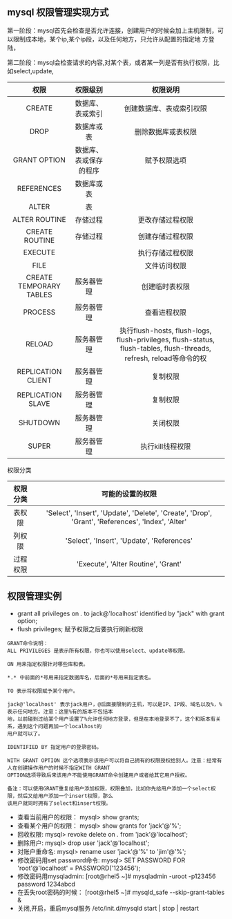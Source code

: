 ## mysql 权限管理实现方式

第一阶段：mysql首先会检查是否允许连接，创建用户的时候会加上主机限制，可以限制成本地，某个ip,某个ip段，以及任何地方，只允许从配置的指定地
方登陆，

第二阶段：mysql会检查请求的内容,对某个表，或者某一列是否有执行权限，比如select,update,

| 权限 | 权限级别 | 权限说明 |
| :------: | :------: | :------: |
| CREATE | 数据库、表或索引 | 创建数据库、表或索引权限 |
| DROP | 数据库或表 | 删除数据库或表权限 |
| GRANT OPTION | 数据库、表或保存的程序 | 赋予权限选项 |
| REFERENCES | 数据库或表 |   |
| ALTER | 表 | |   |
| ALTER ROUTINE | 存储过程 | 更改存储过程权限 |
| CREATE ROUTINE | 存储过程 | 创建存储过程权限 |
| EXECUTE |   | 执行存储过程权限 |
| FILE |   | 文件访问权限 |
| CREATE TEMPORARY TABLES | 服务器管理 | 创建临时表权限 |
| PROCESS | 服务器管理 | 查看进程权限 |
| RELOAD | 服务器管理 | 执行flush-hosts, flush-logs, flush-privileges, flush-status, flush-tables, flush-threads, refresh, reload等命令的权 |
| REPLICATION CLIENT | 服务器管理 | 复制权限 |
| REPLICATION SLAVE | 服务器管理 | 复制权限 |
| SHUTDOWN | 服务器管理 | 关闭权限 |
| SUPER | 服务器管理 | 执行kill线程权限 |

权限分类

| 权限分类 | 可能的设置的权限 |
| :------: | :------: | 
| 表权限 | 'Select', 'Insert', 'Update', 'Delete', 'Create', 'Drop', 'Grant', 'References', 'Index', 'Alter' |
| 列权限 | 'Select', 'Insert', 'Update', 'References' |
| 过程权限 | 'Execute', 'Alter Routine', 'Grant' |

## 权限管理实例

* grant all privileges on *.* to jack@'localhost' identified by "jack" with grant option;
* flush privileges; 赋予权限之后要执行刷新权限

```
GRANT命令说明：
ALL PRIVILEGES 是表示所有权限，你也可以使用select、update等权限。

ON 用来指定权限针对哪些库和表。

*.* 中前面的*号用来指定数据库名，后面的*号用来指定表名。

TO 表示将权限赋予某个用户。

jack@'localhost' 表示jack用户，@后面接限制的主机，可以是IP、IP段、域名以及%，%表示任何地方。注意：这里%有的版本不包括本
地，以前碰到过给某个用户设置了%允许任何地方登录，但是在本地登录不了，这个和版本有关系，遇到这个问题再加一个localhost的
用户就可以了。

IDENTIFIED BY 指定用户的登录密码。

WITH GRANT OPTION 这个选项表示该用户可以将自己拥有的权限授权给别人。注意：经常有人在创建操作用户的时候不指定WITH GRANT 
OPTION选项导致后来该用户不能使用GRANT命令创建用户或者给其它用户授权。

备注：可以使用GRANT重复给用户添加权限，权限叠加，比如你先给用户添加一个select权限，然后又给用户添加一个insert权限，那么
该用户就同时拥有了select和insert权限。
```

* 查看当前用户的权限： mysql> show grants;
* 查看某个用户的权限： mysql> show grants for 'jack'@'%';
* 回收权限: mysql> revoke delete on *.* from 'jack'@'localhost';
* 删除用户: mysql> drop user 'jack'@'localhost';
* 对账户重命名: mysql> rename user 'jack'@'%' to 'jim'@'%';
* 修改密码用set password命令: mysql> SET PASSWORD FOR 'root'@'localhost' = PASSWORD('123456');
* 修改密码用mysqladmin: [root@rhel5 ~]# mysqladmin -uroot -p123456 password 1234abcd
* 在丢失root密码的时候： [root@rhel5 ~]# mysqld_safe --skip-grant-tables &
* 关闭,开启，重启mysql服务 /etc/init.d/mysqld start | stop | restart
